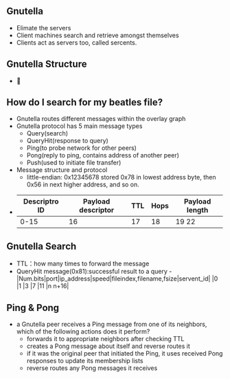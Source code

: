 ## Gnutella
- Elimate the servers
- Client machines search and retrieve amongst themselves
- Clients act as servers too, called sercents.

## Gnutella Structure
- 

## How do I search for my beatles file?
- Gnutella routes different messages within the overlay graph
- Gnutella protocol has 5 main message types
    - Query(search)
    - QueryHit(response to query)
    - Ping(to probe network for other peers)
    - Pong(reply to ping, contains address of another peer)
    - Push(used to initiate file transfer)
- Message structure and protocol
    - little-endian: 0x12345678 stored 0x78 in lowest address byte, then 0x56 in next higher address, and so on.
- |Descriptro ID | Payload descriptor | TTL | Hops | Payload length|
  |--------------|--------------------|-----|------|---------------|
  |0-15          |16                  |17   |18    |19           22|

## Gnutella Search
- TTL：how many times to forward the message
- QueryHit message(0x81):successful result to a query
    -|Num.bits|port|ip_address|speed|fileindex,filename,fsize|servent_id|
     |0       |1   |3         |7    |11                      |n     n+16|

## Ping & Pong
- a Gnutella peer receives a Ping message from one of its neighbors, which of the following actions does it perform?
    - forwards it to appropriate neighbors after checking TTL
    - creates a Pong message about itself and reverse routes it
    - if it was the original peer that initiated the Ping, it uses received Pong responses to update its membership lists
    - reverse routes any Pong messages it receives

